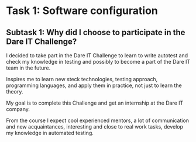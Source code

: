 
# Task 1: Software configuration

## Subtask 1: Why did I choose to participate in the Dare IT Challenge?
I decided to take part in the Dare IT Challenge to learn to write autotest and check my knowledge in testing and possibly to become a part of the Dare IT team in the future.

Inspires me to learn new steck technologies, testing approach, programming languages,  and apply them in practice, not just to learn the theory.

My goal is to complete this Challenge and get an internship at the Dare IT company.

From the course I expect cool experienced mentors, a lot of communication and new acquaintances, interesting and close to real work tasks, develop my knowledge in automated testing.
